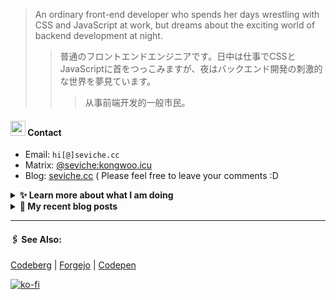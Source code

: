 
> An ordinary front-end developer who spends her days wrestling with CSS and JavaScript at work, but dreams about the exciting world of backend development at night.
>> 	普通のフロントエンドエンジニアです。日中は仕事でCSSとJavaScriptに首をつっこみますが、夜はバックエンド開発の刺激的な世界を夢見ています。
>>>	从事前端开发的一般市民。

####  <img src="https://cdn.discordapp.com/emojis/491270848032800768.png?size=128" style="width:24px;"> Contact  

- Email: `hi[@]seviche.cc`
- Matrix: [@seviche:kongwoo.icu](https://matrix.to/#/@seviche:kongwoo.icu)
- Blog: [seviche.cc](https://seviche.cc) 
  ( Please feel free to leave your comments :D 


<details>
  <summary><b> ✨ Learn more about what I am doing</b>
  </summary>


  
#### 👷 What I'm currently working on

- [Sevichecc/devSite](https://github.com/Sevichecc/devSite) -  (2 days ago)
- [Sevichecc/Urara-Blog](https://github.com/Sevichecc/Urara-Blog) - Repo for my blog (1 week ago)
- [raycast/extensions](https://github.com/raycast/extensions) - Everything you need to extend Raycast. (2 weeks ago)
- [tabler/tabler-icons](https://github.com/tabler/tabler-icons) - A set of over 4600 free MIT-licensed high-quality SVG icons for you to use in your web projects. (2 weeks ago)
- [Sevichecc/Airbnb-Clone](https://github.com/Sevichecc/Airbnb-Clone) - A practice project for learning Next.js (3 weeks ago)
  <br>
#### 🌱 My latest projects

- [Sevichecc/devSite](https://github.com/Sevichecc/devSite) - 
- [Sevichecc/raycast-anki-extension](https://github.com/Sevichecc/raycast-anki-extension) - 
- [Sevichecc/Lisp-interpreter-in-TS](https://github.com/Sevichecc/Lisp-interpreter-in-TS) - 
- [Sevichecc/miniflux-injector](https://github.com/Sevichecc/miniflux-injector) - Injects Miniflux search results into search engine pages such as  Google, DuckDuckGo, SearXNG and Brave Search.
- [Sevichecc/M-OAuth](https://github.com/Sevichecc/M-OAuth) - Access token generator for Akkoma, Pleroma, Mastodon APIs.
  

#### 🔨 My recent Pull Requests


- [Update neodb extension](https://github.com/raycast/extensions/pull/7826) on [raycast/extensions](https://github.com/raycast/extensions) (2 weeks ago)
- [Fix category of currency-florin.svg](https://github.com/tabler/tabler-icons/pull/761) on [tabler/tabler-icons](https://github.com/tabler/tabler-icons) (3 weeks ago)
- [[zh-cn] fix typo](https://github.com/mdn/translated-content/pull/14618) on [mdn/translated-content](https://github.com/mdn/translated-content) (1 month ago)
- [Add forgejo](https://github.com/Ileriayo/markdown-badges/pull/584) on [Ileriayo/markdown-badges](https://github.com/Ileriayo/markdown-badges) (1 month ago)
- [Update mastodon extension](https://github.com/raycast/extensions/pull/7376) on [raycast/extensions](https://github.com/raycast/extensions) (1 month ago)


#### 🔭 Latest releases I've contributed to


- [tabler/tabler-icons](https://github.com/tabler/tabler-icons) ([v2.32.0](https://github.com/tabler/tabler-icons/releases/tag/v2.32.0), 5 days ago) - A set of over 4600 free MIT-licensed high-quality SVG icons for you to use in your web projects.
- [simple-icons/simple-icons](https://github.com/simple-icons/simple-icons) ([9.11.0](https://github.com/simple-icons/simple-icons/releases/tag/9.11.0), 6 days ago) - SVG icons for popular brands
- [BDX-town/Mangane](https://github.com/BDX-town/Mangane) ([hardcore-hedgehog](https://github.com/BDX-town/Mangane/releases/tag/hardcore-hedgehog), 1 week ago) - Alternative frontend for Akkoma
- [nuxt-themes/alpine](https://github.com/nuxt-themes/alpine) ([v1.6.2](https://github.com/nuxt-themes/alpine/releases/tag/v1.6.2), 1 month ago) - The minimalist blog theme, powered by Nuxt &amp; Markdown.
- [Sevichecc/miniflux-injector](https://github.com/Sevichecc/miniflux-injector) ([v2.3.2](https://github.com/Sevichecc/miniflux-injector/releases/tag/v2.3.2), 2 months ago) - Injects Miniflux search results into search engine pages such as  Google, DuckDuckGo, SearXNG and Brave Search.
  
#### 📓 Gists I wrote
  

- [nord light theme for Rime](https://gist.github.com/ae49279fbc12b633697e05fd832559e9) (4 months ago)
- [](https://gist.github.com/8bb1c560d5ac7bf3d73176a6e059e7fb) (6 months ago)
- [rss&#43; &amp; miniflux](https://gist.github.com/f5608c4ad52e71d98f6fcf74110369df) (1 year ago)
- [fork from https://github.com/ronilaukkarinen/miniflux-theme-midnight/blob/master/style.css](https://gist.github.com/dd534c114a23bb410baeab3287f134e8) (1 year ago)
- [](https://gist.github.com/6fe4eeed295c832111fd7fbedc58cc05) (1 year ago)
</details>


<details>
  <summary><b> 📜 My recent blog posts</b></summary>
  <br/>


- [计算机图形学初体验——CS291](https://seviche.cc/2023-05-18-cs291) (3 months ago)
- [我在看什么 · 2-4月](https://seviche.cc/2023-04-29-readings) (3 months ago)
- [最近在做的东西](https://seviche.cc/2023-04-29-recent) (3 months ago)
- [一些最近在用的App](https://seviche.cc/2023-02-15-tools) (6 months ago)
- [我在看什么 · 1月](https://seviche.cc/2023-02-03-reading-1) (6 months ago)
</details>


---

####  🖇️ See Also:
[Codeberg](https://codeberg.org/Sevichecc) | [Forgejo](https://git.kongwoo.icu/seviche) | [Codepen](https://codepen.io/sevichee)

[![ko-fi](https://ko-fi.com/img/githubbutton_sm.svg)](https://ko-fi.com/R6R8LXC9O)
